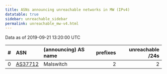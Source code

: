 ```yaml
---
title: ASNs announcing unreachable networks in MW (IPv4)
datatable: true
sidebar: unreachable_sidebar
permalink: unreachable_mw-v4.html
---
```


Data as of 2019-09-21 13:20:00 UTC


<div class="datatable-begin"></div>

|   # | ASN                                    | (announcing) AS name   |   prefixes |   unreachable /24s |
|----:|:---------------------------------------|:-----------------------|-----------:|-------------------:|
|   0 | [AS37712](unreachable_AS37712-v4.html) | Malswitch              |          2 |                  2 |

<div class="datatable-end"></div>
